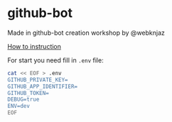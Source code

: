 # github-bot

Made in github-bot creation workshop by @webknjaz

[How to instruction](https://tutorial.octomachinery.dev/en/latest/index.html)

For start you need fill in  `.env` file:

```bash
cat << EOF > .env
GITHUB_PRIVATE_KEY=
GITHUB_APP_IDENTIFIER=
GITHUB_TOKEN=
DEBUG=true
ENV=dev
EOF

```
